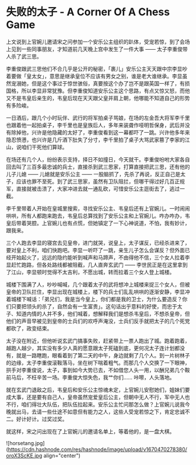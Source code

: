 # 失败的太子 - A Corner Of A Chess Game

上文说到上官婉儿邀请宋之问参加一个安乐公主组织的趴体，受宠若惊，到了会场上见到一些同事朋友，才知道前几天晚上宫中发生了一件大事 —— 太子李重俊带人杀了武三思。

李重俊跟武三思他们不合几乎是公开的秘密，「裹儿」安乐公主天天跟中宗李显吵着要做「皇太女」，意思是继承皇位不应该有男女之别，谁是老大谁继承。李显虽然宠溺她，但是这个事过于惊世骇俗，真要按这个办了岂不是跟英国一样了，有损国格，所以李显非常犹豫。但李重俊知道安乐公主这个思路，有点又惊又怒，而他又不是韦皇后亲生的，韦皇后现在天天跟父皇并肩上朝，他哪能不知道自己的形势有多险峻。

一日酒后，跟几个小时玩伴、武行的将军拍桌子骂娘，在场的左金吾大将军李千里也跟着他一起拍桌子，李千里也是皇族后人，多年来装聋作哑明哲保身，武后并没有除掉他，兴许是他隐藏的太好了，李重俊看到这一幕都吓了一跳。兴许他多年来隐忍愤懑，也兴许是几斤酒下肚失了分寸，李千里拍了桌子大骂武家篡了李家的江山，说咱们干死他们算球。

在场还有几个人，纷纷表示支持，择日不如撞日，今天就干。李重俊吩咐大家各自回去叫了三百多最忠诚的兵士，直接杀到武三思家，打算直接把武三思，还有他的儿子儿媳 —— 儿媳就是安乐公主 —— 一股脑抓了，先杀了再说，反正自己是太子，应该也罪不至死。到了武三思家，虽然有卫队阻拦，但哪干得过好几百正规军，直接就被击溃了，大家冲进去就一通乱砍，可惜安乐公主逛街去了，逃过一截。

李千里带着人开始在皇城里搜索，寻找安乐公主、韦皇后还有上官婉儿。一时闹闹哄哄，所有人都跑来跑去，韦皇后总算找到了安乐公主和上官婉儿。咋办咋办，韦皇后带着哭腔。上官婉儿也有点慌，但她镇定了一下心神说道，不怕，我有妙计，跟我来。

三个人跑去李显的寝宫去见皇帝，进门就哭，说皇上，太子谋反，已经杀进来了，要对皇上不利，咱们快跑吧。李显一听吓了一跳，亲生儿子怎么会谋反？但外面已经开始起火了，远远的隐约能听到喊声和马蹄声，不由得他不信，三个女人拉着李显赶忙跑路，但各处路线都被阻截，几人直奔玄武门 —— 李世民正是在这里拿到了江山，李显顿时觉得不太吉利，不愿出城，转而拉着三个女人登上城楼。

城楼下围满了人，吵吵喊喊，几个跟着太子的武将想冲上城楼来捉三个女人，但被皇帝的卫队拦住，李显出现在城楼上，楼下的兵士们乱乱哄哄的逐渐安静，李显冲着城楼下喊话：「弟兄们，我是当今皇上，你们都是我的卫士，为什么要造反？你们只要把领头的杀了，自然会有一生富贵」。这句话出乎意料的好使，而忠于太子、知道内情的人并不多，他们喊着，想解释我们是想杀韦皇后，不想杀皇帝，但他们的声音早被见到皇帝的士兵们的欢呼声淹没，士兵们反手就把太子的几个死党都砍了，政变结束。

太子没在附近，但他听说玄武门搞事失败，赶紧带上一票人跑出了城。跑着跑着，越跑人越少，其实没有多少人真的愿意跟太子死磕到底，更何况太子连计划都没有，就是一路瞎跑，眼看着到了第二天的中午，身边就剩了几个人。到一片树林子的边缘，太子李重俊滚鞍落马，坐在树下喘着粗气。而那几个人交换了一下眼神，拱手对李重俊说，太子，事到如今大势已去，不如借您人头一用，以酬兄弟几个鞍前马后，不枉辛苦一场。李重俊大惊失色，我艹你们…… 咔嚓，人头落地。

就在玄武门退敌之后，韦皇后和安乐公主惊魂未定，上官婉儿安慰她们，姐妹们要成大事，还是要有自己人，皇帝虽然宠爱皇后公主，但朝中无人不行，军中无人也不行，咱们得壮大队伍，把队伍拉起来。安乐公主忙问那怎么做？上官婉儿说我今晚就出马，去请一些仕途不如意但有能力之人，这些人受宠若惊之下，肯定忠诚不二。好计好计。过奖过奖。

就这样，宋之问出现在了上官婉儿的邀请名单上，等着他的，是一盘大棋。


![horsetang.jpg](https://cdn.hashnode.com/res/hashnode/image/upload/v1670470278380/oroX3ScKE.jpg align="center")

